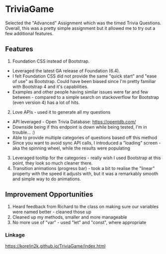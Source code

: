 # TriviaGame

Selected the "Advanced" Assignment which was the timed Trivia Questions. Overall, this was a pretty simple assignment but it allowed me to try out a few additional features.

## Features

1. Foundation CSS instead of Bootstrap.
  * Leveraged the latest GA release of Foundation (6.4).
  * I felt Foundation CSS did not provide the same "quick start" and "ease of use" as Bootstrap. Could have been biased since I'm pretty familiar with Bootstrap 4 and it's capabilities.
  * Examples and other people having similar issues were far and few between - compared to a simple search on stackoverflow for Bootstrap (even version 4) has a lot of hits.
2. Love APIs - used it to generate all my questions
  * API leveraged - Open Trivia Database: https://opentdb.com/
  * Downside being if this endpoint is down while being tested, I'm in trouble... :)
  * Able to provide multiple categories of questions based off this method
  * Since you want to avoid sync API calls, I introduced a "loading" screen - aka the spinning wheel, while the results were populating
3. Leveraged tooltip for the categories - really wish I used Bootstrap at this point, they look so much cleaner there.
4. Transition animations (progress bar) - took a bit to realise the "linear" property with the speed it adjusts with, but it was a remarkably smooth and simple way to do animations.

## Improvement Opportunities

1. Heard feedback from Richard to the class on making sure our variables were named better - cleaned those up
2. Cleaned up my methods, smaller and more manageable
3. No more use of "var" - used "let" and "const", where appropriate

### Linkage
https://korelin2k.github.io/TriviaGame/index.html
